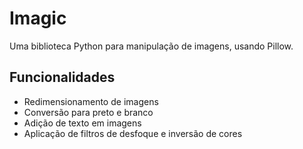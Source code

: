 # Imagic

Uma biblioteca Python para manipulação de imagens, usando Pillow.

## Funcionalidades

- Redimensionamento de imagens
- Conversão para preto e branco
- Adição de texto em imagens
- Aplicação de filtros de desfoque e inversão de cores